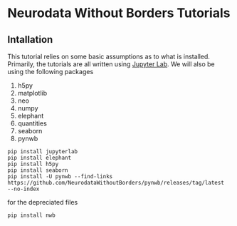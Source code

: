 # Neurodata Without Borders Tutorials


## Intallation

This tutorial relies on some basic assumptions as to what is installed. Primarily, the tutorials are all written using [Jupyter Lab](https://github.com/jupyterlab/jupyterlab). We will also be using the following packages

1. h5py
2. matplotlib
3. neo
4. numpy
5. elephant
6. quantities
7. seaborn
8. pynwb

```
pip install jupyterlab
pip install elephant
pip install h5py
pip install seaborn
pip install -U pynwb --find-links https://github.com/NeurodataWithoutBorders/pynwb/releases/tag/latest  --no-index
``` 

for the depreciated files
```
pip install nwb
```
